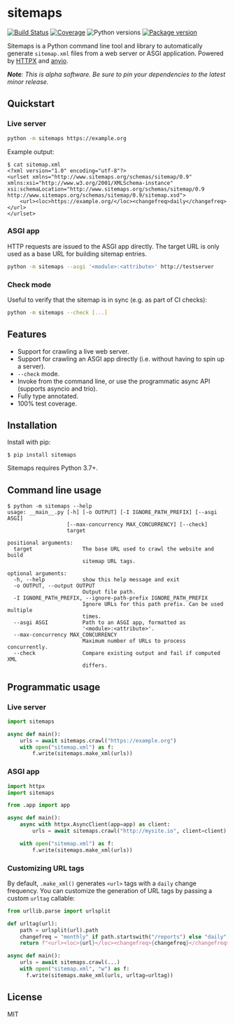 # sitemaps

[![Build Status](https://dev.azure.com/florimondmanca/public/_apis/build/status/florimondmanca.sitemaps?branchName=master)](https://dev.azure.com/florimondmanca/public/_build/latest?definitionId=11&branchName=master)
[![Coverage](https://codecov.io/gh/florimondmanca/sitemaps/branch/master/graph/badge.svg)](https://codecov.io/gh/florimondmanca/sitemaps)
![Python versions](https://img.shields.io/pypi/pyversions/sitemaps.svg)
[![Package version](https://badge.fury.io/py/wsx.svg)](https://pypi.org/project/sitemaps)

Sitemaps is a Python command line tool and library to automatically generate `sitemap.xml` files from a web server or ASGI application. Powered by [HTTPX](https://github.com/encode/httpx) and [anyio](https://github.com/agronholm/anyio).

_**Note**: This is alpha software. Be sure to pin your dependencies to the latest minor release._

## Quickstart

### Live server

```bash
python -m sitemaps https://example.org
```

Example output:

```console
$ cat sitemap.xml
<?xml version="1.0" encoding="utf-8"?>
<urlset xmlns="http://www.sitemaps.org/schemas/sitemap/0.9" xmlns:xsi="http://www.w3.org/2001/XMLSchema-instance" xsi:schemaLocation="http://www.sitemaps.org/schemas/sitemap/0.9 http://www.sitemaps.org/schemas/sitemap/0.9/sitemap.xsd">
    <url><loc>https://example.org/</loc><changefreq>daily</changefreq></url>
</urlset>
```

### ASGI app

HTTP requests are issued to the ASGI app directly. The target URL is only used as a base URL for building sitemap entries.

```bash
python -m sitemaps --asgi '<module>:<attribute>' http://testserver
```

### Check mode

Useful to verify that the sitemap is in sync (e.g. as part of CI checks):

```bash
python -m sitemaps --check [...]
```

## Features

- Support for crawling a live web server.
- Support for crawling an ASGI app directly (i.e. without having to spin up a server).
- `--check` mode.
- Invoke from the command line, or use the programmatic async API (supports asyncio and trio).
- Fully type annotated.
- 100% test coverage.

## Installation

Install with pip:

```shell
$ pip install sitemaps
```

Sitemaps requires Python 3.7+.

## Command line usage

```console
$ python -m sitemaps --help
usage: __main__.py [-h] [-o OUTPUT] [-I IGNORE_PATH_PREFIX] [--asgi ASGI]
                   [--max-concurrency MAX_CONCURRENCY] [--check]
                   target

positional arguments:
  target                The base URL used to crawl the website and build
                        sitemap URL tags.

optional arguments:
  -h, --help            show this help message and exit
  -o OUTPUT, --output OUTPUT
                        Output file path.
  -I IGNORE_PATH_PREFIX, --ignore-path-prefix IGNORE_PATH_PREFIX
                        Ignore URLs for this path prefix. Can be used multiple
                        times.
  --asgi ASGI           Path to an ASGI app, formatted as
                        '<module>:<attribute>'.
  --max-concurrency MAX_CONCURRENCY
                        Maximum number of URLs to process concurrently.
  --check               Compare existing output and fail if computed XML
                        differs.
```

## Programmatic usage

### Live server

```python
import sitemaps

async def main():
    urls = await sitemaps.crawl("https://example.org")
    with open("sitemap.xml") as f:
        f.write(sitemaps.make_xml(urls))
```

### ASGI app

```python
import httpx
import sitemaps

from .app import app

async def main():
    async with httpx.AsyncClient(app=app) as client:
        urls = await sitemaps.crawl("http://mysite.io", client=client)

    with open("sitemap.xml") as f:
        f.write(sitemaps.make_xml(urls))
```

### Customizing URL tags

By default, `.make_xml()` generates `<url>` tags with a `daily` change frequency. You can customize the generation of URL tags by passing a custom `urltag` callable:

```python
from urllib.parse import urlsplit

def urltag(url):
    path = urlsplit(url).path
    changefreq = "monthly" if path.startswith("/reports") else "daily"
    return f"<url><loc>{url}</loc><changefreq>{changefreq}</changefreq></url>"

async def main():
    urls = await sitemaps.crawl(...)
    with open("sitemap.xml", "w") as f:
      f.write(sitemaps.make_xml(urls, urltag=urltag))
```

## License

MIT
